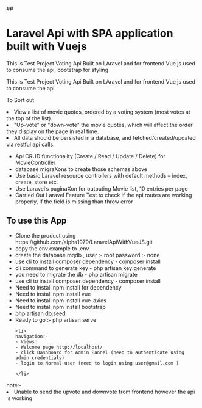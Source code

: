 ##<h1> Laravel Api with SPA application built with Vuejs </h1>
<p>This is Test Project Voting Api Built on LAravel and for frontend Vue js used to consume the api, bootstrap for styling</p>
<p>This is Test Project Voting Api Built on LAravel and for frontend Vue js used to consume the api</p>
<p>To Sort out</p>

<li>View a list of movie quotes, ordered by a voting system (most votes at the top of the list).</li>
<li>"Up-vote" or "down-vote" the movie quotes, which will affect the order they display on the page in real time.</li>
<li>All data should be persisted in a database, and fetched/created/updated via restful api calls.</li>
<ul>

<li>
Api CRUD functionality (Create / Read / Update / Delete) for MovieController
</li>
<li>database migraXons to create those schemas above</li>

<li>Use basic Laravel resource controllers with default methods – index, create, store etc.</li>
<li>Use Laravel’s paginaXon for outputing Movie list, 10 entries per page</li>
<li>Carried Out Laravel Feature Test to check if the api routes are working properly, if the field is missing than throw error</li>
</ul>

## To use this App
<ul>
    <li>
        Clone the product using https://github.com/alpha1979/LaravelApiWithVueJS.git
    </li>
    <li>
        copy the env.example to .env
    </li>
    <li>
        create the database mqdb , user :- root password :- none
    </li>
    <li>
    use cli to install composer dependency 
    - composer install
    </li>
    <li>
    cli command to generate key
    - php artisan key:generate
    </li>
     <li>
    you need to migrate the db
    - php artisan migrate
    </li>
     <li>
    use cli to install composer dependency 
    - composer install
    </li> 
    <li>Need to install npm install for dependency</li>
    <li>Need to install npm install vue</li>
    <li>Need to install npm install vue-axios</li>
    <li>Need to install npm install bootstrap</li>
    <li>
    php artisan db:seed
    </li>
    <li>
      Ready to go :- php artisan serve
    </li>
    
    <li>
    navigation:-
    - Views: 
    - Welcome page http://localhost/
    - click Dashboard for Admin Pannel (need to authenticate using admin credentials)
    - login to Normal user (need to login using user@gmail.com )

    </li>


</ul>
note:- <li>Unable to send the upvote and downvote from frontend however the api is working </li>
